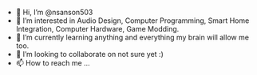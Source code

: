 - 👋 Hi, I’m @nsanson503
- 👀 I’m interested in Audio Design, Computer Programming, Smart Home Integration, Computer Hardware, Game Modding.
- 🌱 I’m currently learning anything and everything my brain will allow me too.
- 💞️ I’m looking to collaborate on not sure yet :)
- 📫 How to reach me ...

<!---
nsanson503/nsanson503 is a ✨ special ✨ repository because its `README.md` (this file) appears on your GitHub profile.
You can click the Preview link to take a look at your changes.
--->
